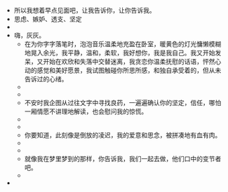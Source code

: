 - 所以我想着早点见面吧，让我告诉你，让你告诉我。
- 思虑、嫉妒、透支、坚定
-
- 嗨，灰灰。
	- 在为你字字落笔时，泡泡音乐温柔地充盈在卧室，暖黄色的灯光慵懒模糊地晃入余光，我平静，温和，柔软，我好想你，我是我自己。我又开始发呆，又开始在欢欣和失落中交替迷离，我贪恋你温柔抚慰的话语，怦然心动的感觉和美好愿景，我试图触碰你所思所感，和独自承受着的，但从未告诉过的心绪。
	-
	-
	- 不安时我企图从过往文字中寻找良药，一遍遍确认你的坚定，信任，哪怕一厢情愿不讲理地解读，也会慰问我的惊慌。
	-
	-
	- 你要知道，此刻像是倒放的凌迟，我的爱意和思念，被拼凑地有血有肉。
	-
	-
	- 就像我在梦里梦到的那样，你告诉我，我们一起去做，他们口中的变节者吧。
	-
-